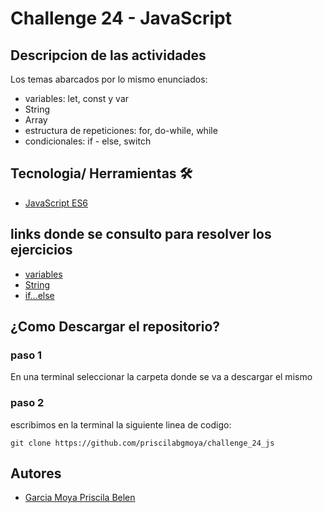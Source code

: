 # Challenge 24 - JavaScript

## Descripcion de las actividades 
Los temas abarcados por lo mismo enunciados: 
- variables: let, const y var
- String
- Array
- estructura de repeticiones: for, do-while, while
- condicionales: if - else, switch

## Tecnologia/ Herramientas 🛠️
- [JavaScript ES6](https://developer.mozilla.org/es/docs/Web/JavaScript)

## links donde se consulto para resolver los ejercicios
- [variables](https://developer.mozilla.org/es/docs/Learn/JavaScript/First_steps/Variables)
- [String](https://developer.mozilla.org/es/docs/Web/JavaScript/Reference/Global_Objects/String)
- [if...else](https://developer.mozilla.org/es/docs/Web/JavaScript/Reference/Statements/if...else)

## ¿Como Descargar el repositorio?
### paso 1 
En una terminal seleccionar la carpeta donde se va a descargar el mismo
### paso 2 
escribimos en la terminal la siguiente linea de codigo: 
```
git clone https://github.com/priscilabgmoya/challenge_24_js
```
## Autores 
- [Garcia Moya Priscila Belen](https://github.com/priscilabgmoya)